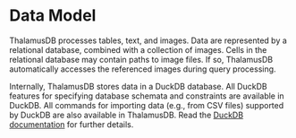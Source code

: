 # Data Model

ThalamusDB processes tables, text, and images. Data are represented by a relational database, combined with a collection of images. Cells in the relational database may contain paths to image files. If so, ThalamusDB automatically accesses the referenced images during query processing.

Internally, ThalamusDB stores data in a DuckDB database. All DuckDB features for specifying database schemata and constraints are available in DuckDB. All commands for importing data (e.g., from CSV files) supported by DuckDB are also available in ThalamusDB. Read the [DuckDB documentation](https://duckdb.org/docs/stable/sql/introduction) for further details.
